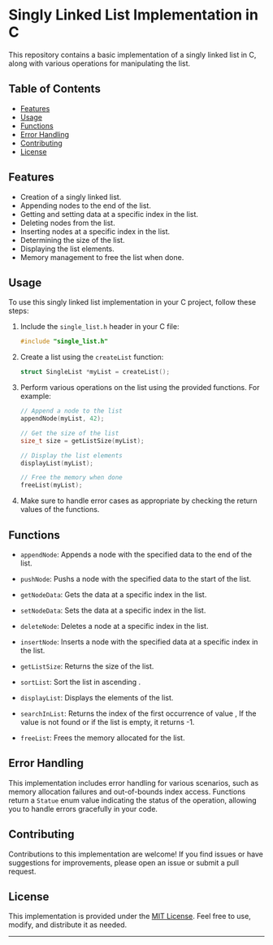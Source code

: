 # Singly Linked List Implementation in C

This repository contains a basic implementation of a singly linked list in C, along with various operations for manipulating the list.

## Table of Contents

- [Features](#features)
- [Usage](#usage)
- [Functions](#functions)
- [Error Handling](#error-handling)
- [Contributing](#contributing)
- [License](#license)

## Features

- Creation of a singly linked list.
- Appending nodes to the end of the list.
- Getting and setting data at a specific index in the list.
- Deleting nodes from the list.
- Inserting nodes at a specific index in the list.
- Determining the size of the list.
- Displaying the list elements.
- Memory management to free the list when done.

## Usage

To use this singly linked list implementation in your C project, follow these steps:

1. Include the `single_list.h` header in your C file:

   ```c
   #include "single_list.h"
   ```

2. Create a list using the `createList` function:

   ```c
   struct SingleList *myList = createList();
   ```

3. Perform various operations on the list using the provided functions. For example:

   ```c
   // Append a node to the list
   appendNode(myList, 42);

   // Get the size of the list
   size_t size = getListSize(myList);

   // Display the list elements
   displayList(myList);

   // Free the memory when done
   freeList(myList);
   ```

4. Make sure to handle error cases as appropriate by checking the return values of the functions.

## Functions

- `appendNode`: Appends a node with the specified data to the end of the list.

- `pushNode`: Pushs a node with the specified data to the start of the list.

- `getNodeData`: Gets the data at a specific index in the list.

- `setNodeData`: Sets the data at a specific index in the list.

- `deleteNode`: Deletes a node at a specific index in the list.

- `insertNode`: Inserts a node with the specified data at a specific index in the list.

- `getListSize`: Returns the size of the list.

- `sortList`: Sort the list in ascending .

- `displayList`: Displays the elements of the list.

- `searchInList`: Returns the index of the first occurrence of value , If the value is not found or if the list is empty, it returns -1.

- `freeList`: Frees the memory allocated for the list.

## Error Handling

This implementation includes error handling for various scenarios, such as memory allocation failures and out-of-bounds index access. Functions return a `Statue` enum value indicating the status of the operation, allowing you to handle errors gracefully in your code.

## Contributing

Contributions to this implementation are welcome! If you find issues or have suggestions for improvements, please open an issue or submit a pull request.

## License

This implementation is provided under the [MIT License](LICENSE). Feel free to use, modify, and distribute it as needed.

---

